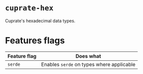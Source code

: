 # `cuprate-hex`
Cuprate's hexadecimal data types.

# Features flags
| Feature flag | Does what |
|--------------|-----------|
| `serde`      | Enables `serde` on types where applicable